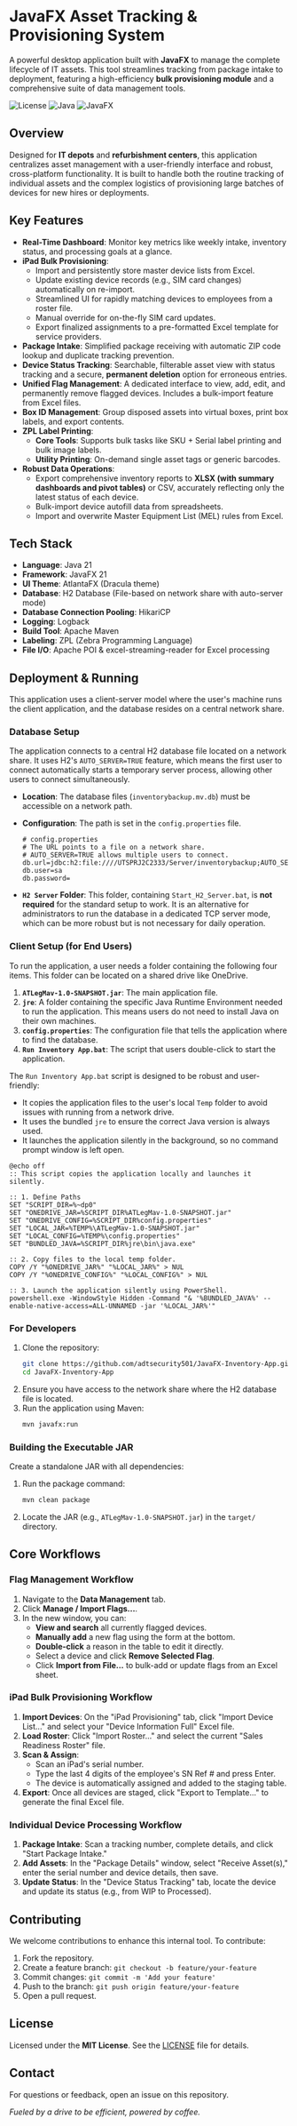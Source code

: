 # JavaFX Asset Tracking & Provisioning System

A powerful desktop application built with **JavaFX** to manage the complete lifecycle of IT assets. This tool streamlines tracking from package intake to deployment, featuring a high-efficiency **bulk provisioning module** and a comprehensive suite of data management tools.

![License](https://img.shields.io/badge/License-MIT-yellow.svg)
![Java](https://img.shields.io/badge/Java-21-blue)
![JavaFX](https://img.shields.io/badge/JavaFX-21-orange)

## Overview

Designed for **IT depots** and **refurbishment centers**, this application centralizes asset management with a user-friendly interface and robust, cross-platform functionality. It is built to handle both the routine tracking of individual assets and the complex logistics of provisioning large batches of devices for new hires or deployments.

## Key Features

- **Real-Time Dashboard**: Monitor key metrics like weekly intake, inventory status, and processing goals at a glance.
- **iPad Bulk Provisioning**:
    - Import and persistently store master device lists from Excel.
    - Update existing device records (e.g., SIM card changes) automatically on re-import.
    - Streamlined UI for rapidly matching devices to employees from a roster file.
    - Manual override for on-the-fly SIM card updates.
    - Export finalized assignments to a pre-formatted Excel template for service providers.
- **Package Intake**: Simplified package receiving with automatic ZIP code lookup and duplicate tracking prevention.
- **Device Status Tracking**: Searchable, filterable asset view with status tracking and a secure, **permanent deletion** option for erroneous entries.
- **Unified Flag Management**: A dedicated interface to view, add, edit, and permanently remove flagged devices. Includes a bulk-import feature from Excel files.
- **Box ID Management**: Group disposed assets into virtual boxes, print box labels, and export contents.
- **ZPL Label Printing**:
    - **Core Tools**: Supports bulk tasks like SKU + Serial label printing and bulk image labels.
    - **Utility Printing**: On-demand single asset tags or generic barcodes.
- **Robust Data Operations**:
    - Export comprehensive inventory reports to **XLSX (with summary dashboards and pivot tables)** or CSV, accurately reflecting only the latest status of each device.
    - Bulk-import device autofill data from spreadsheets.
    - Import and overwrite Master Equipment List (MEL) rules from Excel.

## Tech Stack

- **Language**: Java 21
- **Framework**: JavaFX 21
- **UI Theme**: AtlantaFX (Dracula theme)
- **Database**: H2 Database (File-based on network share with auto-server mode)
- **Database Connection Pooling**: HikariCP
- **Logging**: Logback
- **Build Tool**: Apache Maven
- **Labeling**: ZPL (Zebra Programming Language)
- **File I/O**: Apache POI & excel-streaming-reader for Excel processing

## Deployment & Running

This application uses a client-server model where the user's machine runs the client application, and the database resides on a central network share.

### Database Setup

The application connects to a central H2 database file located on a network share. It uses H2's `AUTO_SERVER=TRUE` feature, which means the first user to connect automatically starts a temporary server process, allowing other users to connect simultaneously.

- **Location**: The database files (`inventorybackup.mv.db`) must be accessible on a network path.
- **Configuration**: The path is set in the `config.properties` file.

    ```properties
    # config.properties
    # The URL points to a file on a network share.
    # AUTO_SERVER=TRUE allows multiple users to connect.
    db.url=jdbc:h2:file:////UTSPRJ2C2333/Server/inventorybackup;AUTO_SERVER=TRUE
    db.user=sa
    db.password=
    ```
- **`H2 Server` Folder**: This folder, containing `Start_H2_Server.bat`, is **not required** for the standard setup to work. It is an alternative for administrators to run the database in a dedicated TCP server mode, which can be more robust but is not necessary for daily operation.

### Client Setup (for End Users)

To run the application, a user needs a folder containing the following four items. This folder can be located on a shared drive like OneDrive.

1.  **`ATLegMav-1.0-SNAPSHOT.jar`**: The main application file.
2.  **`jre`**: A folder containing the specific Java Runtime Environment needed to run the application. This means users do not need to install Java on their own machines.
3.  **`config.properties`**: The configuration file that tells the application where to find the database.
4.  **`Run Inventory App.bat`**: The script that users double-click to start the application.

The `Run Inventory App.bat` script is designed to be robust and user-friendly:
- It copies the application files to the user's local `Temp` folder to avoid issues with running from a network drive.
- It uses the bundled `jre` to ensure the correct Java version is always used.
- It launches the application silently in the background, so no command prompt window is left open.

```batch
@echo off
:: This script copies the application locally and launches it silently.

:: 1. Define Paths
SET "SCRIPT_DIR=%~dp0"
SET "ONEDRIVE_JAR=%SCRIPT_DIR%ATLegMav-1.0-SNAPSHOT.jar"
SET "ONEDRIVE_CONFIG=%SCRIPT_DIR%config.properties"
SET "LOCAL_JAR=%TEMP%\ATLegMav-1.0-SNAPSHOT.jar"
SET "LOCAL_CONFIG=%TEMP%\config.properties"
SET "BUNDLED_JAVA=%SCRIPT_DIR%jre\bin\java.exe"

:: 2. Copy files to the local temp folder.
COPY /Y "%ONEDRIVE_JAR%" "%LOCAL_JAR%" > NUL
COPY /Y "%ONEDRIVE_CONFIG%" "%LOCAL_CONFIG%" > NUL

:: 3. Launch the application silently using PowerShell.
powershell.exe -WindowStyle Hidden -Command "& '%BUNDLED_JAVA%' --enable-native-access=ALL-UNNAMED -jar '%LOCAL_JAR%'"
```

### For Developers

1.  Clone the repository:
    ```bash
    git clone https://github.com/adtsecurity501/JavaFX-Inventory-App.git
    cd JavaFX-Inventory-App
    ```
2.  Ensure you have access to the network share where the H2 database file is located.
3.  Run the application using Maven:
    ```bash
    mvn javafx:run
    ```

### Building the Executable JAR

Create a standalone JAR with all dependencies:

1.  Run the package command:
    ```bash
    mvn clean package
    ```
2.  Locate the JAR (e.g., `ATLegMav-1.0-SNAPSHOT.jar`) in the `target/` directory.

## Core Workflows

### Flag Management Workflow

1.  Navigate to the **Data Management** tab.
2.  Click **Manage / Import Flags...**.
3.  In the new window, you can:
    - **View and search** all currently flagged devices.
    - **Manually add** a new flag using the form at the bottom.
    - **Double-click** a reason in the table to edit it directly.
    - Select a device and click **Remove Selected Flag**.
    - Click **Import from File...** to bulk-add or update flags from an Excel sheet.

### iPad Bulk Provisioning Workflow

1.  **Import Devices**: On the "iPad Provisioning" tab, click "Import Device List..." and select your "Device Information Full" Excel file.
2.  **Load Roster**: Click "Import Roster..." and select the current "Sales Readiness Roster" file.
3.  **Scan & Assign**:
    - Scan an iPad's serial number.
    - Type the last 4 digits of the employee's SN Ref # and press Enter.
    - The device is automatically assigned and added to the staging table.
4.  **Export**: Once all devices are staged, click "Export to Template..." to generate the final Excel file.

### Individual Device Processing Workflow

1.  **Package Intake**: Scan a tracking number, complete details, and click "Start Package Intake."
2.  **Add Assets**: In the "Package Details" window, select "Receive Asset(s)," enter the serial number and device details, then save.
3.  **Update Status**: In the "Device Status Tracking" tab, locate the device and update its status (e.g., from WIP to Processed).

## Contributing

We welcome contributions to enhance this internal tool. To contribute:

1.  Fork the repository.
2.  Create a feature branch: `git checkout -b feature/your-feature`
3.  Commit changes: `git commit -m 'Add your feature'`
4.  Push to the branch: `git push origin feature/your-feature`
5.  Open a pull request.

## License

Licensed under the **MIT License**. See the [LICENSE](LICENSE) file for details.

## Contact

For questions or feedback, open an issue on this repository.

*Fueled by a drive to be efficient, powered by coffee.*
